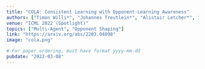 ```yaml
---
title: "COLA: Consistent Learning with Opponent-Learning Awareness"
authors: ["Timon Willi*", "Johannes Treutlein*", "Alistair Letcher*", "Jakob Foerster"]
venue: "ICML 2022 (Spotlight)"
topics: ["Multi-Agent", "Opponent Shaping"]
link: "https://arxiv.org/abs/2203.04098"
image: "cola.png"

# For paper ordering, must have format yyyy-mm-dd
pubdate: "2022-03-08"
---
```

